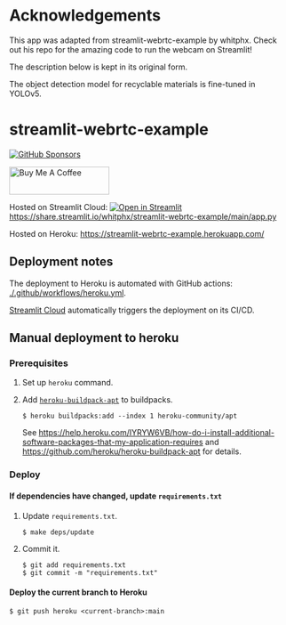 # Acknowledgements

This app was adapted from streamlit-webrtc-example by whitphx. Check out his repo for the amazing code to run the webcam on Streamlit!

The description below is kept in its original form.

The object detection model for recyclable materials is fine-tuned in YOLOv5.

# streamlit-webrtc-example

[![GitHub Sponsors](https://img.shields.io/github/sponsors/whitphx?label=Sponsor%20me%20on%20GitHub%20Sponsors&style=social)](https://github.com/sponsors/whitphx)

<a href="https://www.buymeacoffee.com/whitphx" target="_blank"><img src="https://cdn.buymeacoffee.com/buttons/v2/default-yellow.png" alt="Buy Me A Coffee" width="180" height="50" ></a>

Hosted on Streamlit Cloud: [![Open in Streamlit](https://static.streamlit.io/badges/streamlit_badge_black_white.svg)](https://share.streamlit.io/whitphx/streamlit-webrtc-example/main/app.py) https://share.streamlit.io/whitphx/streamlit-webrtc-example/main/app.py 

Hosted on Heroku: https://streamlit-webrtc-example.herokuapp.com/

## Deployment notes

The deployment to Heroku is automated with GitHub actions: [./.github/workflows/heroku.yml](./.github/workflows/heroku.yml).

[Streamlit Cloud](https://streamlit.io/cloud) automatically triggers the deployment on its CI/CD.

## Manual deployment to heroku
### Prerequisites
1. Set up `heroku` command.

2. Add [`heroku-buildpack-apt`](https://github.com/heroku/heroku-buildpack-apt) to buildpacks.
   ```shell
   $ heroku buildpacks:add --index 1 heroku-community/apt
   ```

   See
   https://help.heroku.com/IYRYW6VB/how-do-i-install-additional-software-packages-that-my-application-requires
   and
   https://github.com/heroku/heroku-buildpack-apt
   for details.

### Deploy
#### If dependencies have changed, update `requirements.txt`
1. Update `requirements.txt`.
   ```shell
   $ make deps/update
   ```

2. Commit it.
   ```shell
   $ git add requirements.txt
   $ git commit -m "requirements.txt"
   ```
#### Deploy the current branch to Heroku
```shell
$ git push heroku <current-branch>:main
```
